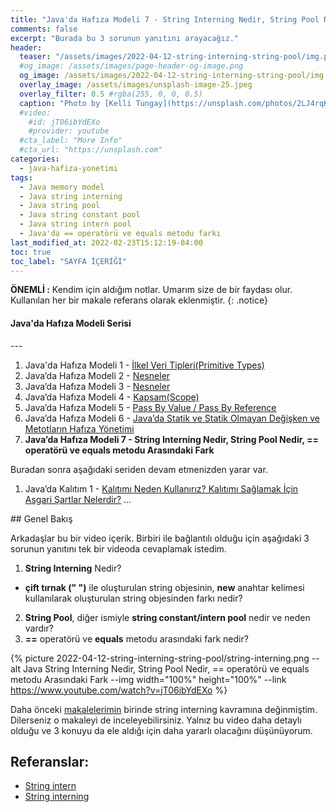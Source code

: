 ```yaml
---
title: "Java'da Hafıza Modeli 7 - String Interning Nedir, String Pool Nedir, == operatörü ve equals metodu Arasındaki Fark"
comments: false
excerpt: "Burada bu 3 sorunun yanıtını arayacağız."
header:
  teaser: "/assets/images/2022-04-12-string-interning-string-pool/img.png"
  #og_image: /assets/images/page-header-og-image.png
  og_image: /assets/images/2022-04-12-string-interning-string-pool/img.png
  overlay_image: /assets/images/unsplash-image-25.jpeg
  overlay_filter: 0.5 #rgba(255, 0, 0, 0.5)
  caption: "Photo by [Kelli Tungay](https://unsplash.com/photos/2LJ4rqK2qfU) on Unsplash"
  #video:
    #id: jT06ibYdEXo
    #provider: youtube
  #cta_label: "More Info"
  #cta_url: "https://unsplash.com"
categories:
  - java-hafiza-yonetimi
tags:
  - Java memory model
  - Java string interning
  - Java string pool
  - Java string constant pool
  - Java string intern pool
  - Java'da == operatörü ve equals metodu farkı
last_modified_at: 2022-02-23T15:12:19-04:00
toc: true
toc_label: "SAYFA İÇERİĞİ"
---
```


**ÖNEMLİ :** Kendim için aldığım notlar. Umarım size de bir faydası olur. Kullanılan her bir makale referans olarak eklenmiştir.
{: .notice}

<div class="notice--success" markdown="1">
<h4 class="no_toc"><i class="fas fa-lightbulb"></i> Java'da Hafıza Modeli Serisi</h4>
---

1. Java'da Hafıza Modeli 1 - [İlkel Veri Tipleri(Primitive Types)](/java-hafiza-yonetimi/Java-memory-models-primitive-types/)
2. Java’da Hafıza Modeli 2 - [Nesneler](/java-hafiza-yonetimi/Java-memory-models-objects/)
3. Java’da Hafıza Modeli 3 - [Nesneler](/java-hafiza-yonetimi/Java-memory-models-objects1/)
4. Java’da Hafıza Modeli 4 - [Kapsam(Scope)](/java-hafiza-yonetimi/Java-memory-models-scope/)
5. Java’da Hafıza Modeli 5 - [Pass By Value / Pass By Reference](/java-hafiza-yonetimi/Java-memory-models-pass-by-value-reference/)
6. Java’da Hafıza Modeli 6 - [Java’da Statik ve Statik Olmayan Değişken ve Metotların Hafıza Yönetimi](/java-hafiza-yonetimi/Java-memory-models-static-nonstatic-members/)
7. **Java’da Hafıza Modeli 7 - String Interning Nedir, String Pool Nedir, == operatörü ve equals metodu Arasındaki Fark**

Buradan sonra aşağıdaki seriden devam etmenizden yarar var.

1. Java’da Kalıtım 1 - [Kalıtımı Neden Kullanırız? Kalıtımı Sağlamak İçin Asgari Şartlar Nelerdir?](/java-kalitim-polimorfizm/Java-inheritance1/)
...
</div>
## Genel Bakış

Arkadaşlar bu bir video içerik. Birbiri ile bağlantılı olduğu için aşağıdaki 3 sorunun yanıtını tek bir videoda cevaplamak istedim.

1. **String Interning** Nedir?
  * **çift tırnak (" ")** ile oluşturulan string objesinin, **new** anahtar kelimesi kullanılarak oluşturulan string objesinden farkı nedir?
2. **String Pool**, diğer ismiyle **string constant/intern pool** nedir ve neden vardır?
3. **==** operatörü ve **equals** metodu arasındaki fark nedir?

{% picture 2022-04-12-string-interning-string-pool/string-interning.png --alt Java String Interning Nedir, String Pool Nedir, == operatörü ve equals metodu Arasındaki Fark --img width="100%" height="100%" --link https://www.youtube.com/watch?v=jT06ibYdEXo %}

Daha önceki [makalelerimin](/java-hafiza-yonetimi/Java-memory-models-primitive-types/#string-interning) birinde string interning kavramına değinmiştim. Dilerseniz o makaleyi de inceleyebilirsiniz. Yalnız bu video daha detaylı olduğu ve 3 konuyu da ele aldığı için daha yararlı olacağını düşünüyorum.

## Referanslar:
* [String intern](https://docs.oracle.com/javase/7/docs/api/java/lang/String.html#intern())
* [String interning](https://en.wikipedia.org/wiki/String_interning)
